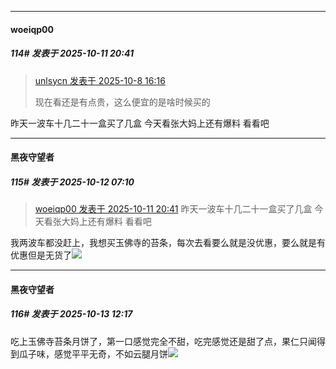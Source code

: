 ﻿
*****

####  woeiqp00  
##### 114#       发表于 2025-10-11 20:41

<blockquote><a href="httphttps://stage1st.com/2b/forum.php?mod=redirect&amp;goto=findpost&amp;pid=68540657&amp;ptid=2262786" target="_blank">unlsycn 发表于 2025-10-8 16:16</a>

现在看还是有点贵，这么便宜的是啥时候买的</blockquote>
昨天一波车十几二十一盒买了几盒 今天看张大妈上还有爆料 看看吧


*****

####  黑夜守望者  
##### 115#       发表于 2025-10-12 07:10

<blockquote><a href="httphttps://stage1st.com/2b/forum.php?mod=redirect&amp;goto=findpost&amp;pid=68556516&amp;ptid=2262786" target="_blank">woeiqp00 发表于 2025-10-11 20:41</a>
昨天一波车十几二十一盒买了几盒 今天看张大妈上还有爆料 看看吧</blockquote>
我两波车都没赶上，我想买玉佛寺的苔条，每次去看要么就是没优惠，要么就是有优惠但是无货了<img src="https://static.stage1st.com/image/smiley/face2017/138.png" referrerpolicy="no-referrer">


*****

####  黑夜守望者  
##### 116#       发表于 2025-10-13 12:17

吃上玉佛寺苔条月饼了，第一口感觉完全不甜，吃完感觉还是甜了点，果仁只闻得到瓜子味，感觉平平无奇，不如云腿月饼<img src="https://static.stage1st.com/image/smiley/face2017/013.png" referrerpolicy="no-referrer">

